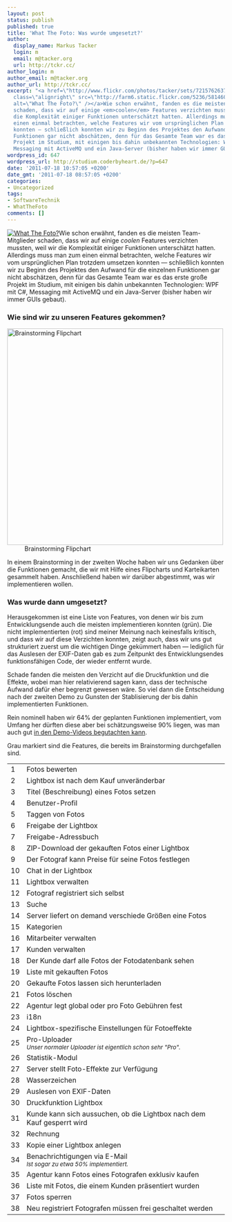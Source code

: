 ```yaml
---
layout: post
status: publish
published: true
title: 'What The Foto: Was wurde umgesetzt?'
author:
  display_name: Markus Tacker
  login: m
  email: m@tacker.org
  url: http://tckr.cc/
author_login: m
author_email: m@tacker.org
author_url: http://tckr.cc/
excerpt: "<a href=\"http://www.flickr.com/photos/tacker/sets/72157626379556132/\"><img
  class=\"alignright\" src=\"http://farm6.static.flickr.com/5236/5814600568_a78deedb78_m.jpg\"
  alt=\"What The Foto?\" /></a>Wie schon erwähnt, fanden es die meisten Team-Mitglieder
  schaden, dass wir auf einige <em>coolen</em> Features verzichten mussten, weil wir
  die Komplexität einiger Funktionen unterschätzt hatten. Allerdings muss man zum
  einen einmal betrachten, welche Features wir vom ursprünglichen Plan trotzdem umsetzen
  konnten — schließlich konnten wir zu Beginn des Projektes den Aufwand für die einzelnen
  Funktionen gar nicht abschätzen, denn für das Gesamte Team war es das erste große
  Projekt im Studium, mit einigen bis dahin unbekannten Technologien: WPF mit C#,
  Messaging mit ActiveMQ und ein Java-Server (bisher haben wir immer GUIs gebaut).\r\n"
wordpress_id: 647
wordpress_url: http://studium.coderbyheart.de/?p=647
date: '2011-07-18 10:57:05 +0200'
date_gmt: '2011-07-18 08:57:05 +0200'
categories:
- Uncategorized
tags:
- SoftwareTechnik
- WhatTheFoto
comments: []
---
```

<p><a href="http://www.flickr.com/photos/tacker/sets/72157626379556132/"><img class="alignright" src="http://farm6.static.flickr.com/5236/5814600568_a78deedb78_m.jpg" alt="What The Foto?" /></a>Wie schon erwähnt, fanden es die meisten Team-Mitglieder schaden, dass wir auf einige <em>coolen</em> Features verzichten mussten, weil wir die Komplexität einiger Funktionen unterschätzt hatten. Allerdings muss man zum einen einmal betrachten, welche Features wir vom ursprünglichen Plan trotzdem umsetzen konnten — schließlich konnten wir zu Beginn des Projektes den Aufwand für die einzelnen Funktionen gar nicht abschätzen, denn für das Gesamte Team war es das erste große Projekt im Studium, mit einigen bis dahin unbekannten Technologien: WPF mit C#, Messaging mit ActiveMQ und ein Java-Server (bisher haben wir immer GUIs gebaut).<br />
<a id="more"></a><a id="more-647"></a></p>
<h3 class="textimage">Wie sind wir zu unseren Features gekommen?</h3>
<dl>
<dt><a href="http://www.flickr.com/photos/tacker/5569095320/in/set-72157626379556132"><img src="http://farm6.static.flickr.com/5053/5569095320_a5e2545d8a_b.jpg" alt="Brainstorming Flipchart" width="500" /></a></dt>
<dd>Brainstorming Flipchart</dd>
</dl>
<p>In einem Brainstorming in der zweiten Woche haben wir uns Gedanken über die Funktionen gemacht, die wir mit Hilfe eines Flipcharts und Karteikarten gesammelt haben. Anschließend haben wir darüber abgestimmt, was wir implementieren wollen.</p>
<h3 class="textimage">Was wurde dann umgesetzt?</h3>
<p>Herausgekommen ist eine Liste von Features, von denen wir bis zum Entwicklungsende auch die meisten implementieren konnten (grün). Die nicht implementierten (rot) sind meiner Meinung nach keinesfalls kritisch, und dass wir auf diese Verzichten konnten, zeigt auch, dass wir uns gut strukturiert zuerst um die wichtigen Dinge gekümmert haben — lediglich für das Auslesen der EXIF-Daten gab es zum Zeitpunkt des Entwicklungsendes funktionsfähigen Code, der wieder entfernt wurde.</p>
<p>Schade fanden die meisten den Verzicht auf die Druckfunktion und die Effekte, wobei man hier relativierend sagen kann, dass der technische Aufwand dafür eher begrenzt gewesen wäre. So viel dann die Entscheidung nach der zweiten Demo zu Gunsten der Stablisierung der bis dahin implementierten Funktionen.</p>
<p>Rein nominell haben wir 64% der geplanten Funktionen implementiert, vom Umfang her dürften diese aber bei schätzungsweise 90% liegen, was man auch gut <a href="http://studium.coderbyheart.de/what-the-foto-demo-videos">in den Demo-Videos begutachten kann</a>.</p>
<p>Grau markiert sind die Features, die bereits im Brainstorming durchgefallen sind.</p>
<table class="normal features">
<tbody>
<tr>
<td class="impl">1</td>
<td class="impl">Fotos bewerten</td>
</tr>
<tr>
<td class="impl">2</td>
<td class="impl">Lightbox ist nach dem Kauf unveränderbar</td>
</tr>
<tr>
<td class="impl">3</td>
<td class="impl">Titel (Beschreibung) eines Fotos setzen</td>
</tr>
<tr>
<td class="impl">4</td>
<td class="impl">Benutzer-Profil</td>
</tr>
<tr>
<td class="impl">5</td>
<td class="impl">Taggen von Fotos</td>
</tr>
<tr>
<td class="impl">6</td>
<td class="impl">Freigabe der Lightbox</td>
</tr>
<tr>
<td class="impl">7</td>
<td class="impl">Freigabe-Adressbuch</td>
</tr>
<tr>
<td class="impl">8</td>
<td class="impl">ZIP-Download der gekauften Fotos einer Lightbox</td>
</tr>
<tr>
<td class="impl">9</td>
<td class="impl">Der Fotograf kann Preise für seine Fotos festlegen</td>
</tr>
<tr>
<td class="impl">10</td>
<td class="impl">Chat in der Lightbox</td>
</tr>
<tr>
<td class="impl">11</td>
<td class="impl">Lightbox verwalten</td>
</tr>
<tr>
<td class="impl">12</td>
<td class="impl">Fotograf registriert sich selbst</td>
</tr>
<tr>
<td class="impl">13</td>
<td class="impl">Suche</td>
</tr>
<tr>
<td class="impl">14</td>
<td class="impl">Server liefert on demand verschiede Größen eine Fotos</td>
</tr>
<tr>
<td class="impl">15</td>
<td class="impl">Kategorien</td>
</tr>
<tr>
<td class="impl">16</td>
<td class="impl">Mitarbeiter verwalten</td>
</tr>
<tr>
<td class="impl">17</td>
<td class="impl">Kunden verwalten</td>
</tr>
<tr>
<td class="impl">18</td>
<td class="impl">Der Kunde darf alle Fotos der Fotodatenbank sehen</td>
</tr>
<tr>
<td class="impl">19</td>
<td class="impl">Liste mit gekauften Fotos</td>
</tr>
<tr>
<td class="impl">20</td>
<td class="impl">Gekaufte Fotos lassen sich herunterladen</td>
</tr>
<tr>
<td class="impl">21</td>
<td class="impl">Fotos löschen</td>
</tr>
<tr>
<td class="impl">22</td>
<td class="impl">Agentur legt global oder pro Foto Gebühren fest</td>
</tr>
<tr>
<td class="notimpl">23</td>
<td class="notimpl">i18n</td>
</tr>
<tr>
<td class="notimpl">24</td>
<td class="notimpl">Lightbox-spezifische Einstellungen für Fotoeffekte</td>
</tr>
<tr>
<td class="notimpl">25</td>
<td class="notimpl">Pro-Uploader<br />
<small><em>Unser normaler Uploader ist eigentlich schon sehr "Pro".</em></small></td>
</tr>
<tr>
<td class="notimpl">26</td>
<td class="notimpl">Statistik-Modul</td>
</tr>
<tr>
<td class="notimpl">27</td>
<td class="notimpl">Server stellt Foto-Effekte zur Verfügung</td>
</tr>
<tr>
<td class="notimpl">28</td>
<td class="notimpl">Wasserzeichen</td>
</tr>
<tr>
<td class="notimpl">29</td>
<td class="notimpl">Auslesen von EXIF-Daten</td>
</tr>
<tr>
<td class="notimpl">30</td>
<td class="notimpl">Druckfunktion Lightbox</td>
</tr>
<tr>
<td class="notimpl">31</td>
<td class="notimpl">Kunde kann sich aussuchen, ob die Lightbox nach dem Kauf gesperrt wird</td>
</tr>
<tr>
<td class="notimpl">32</td>
<td class="notimpl">Rechnung</td>
</tr>
<tr>
<td class="notimpl">33</td>
<td class="notimpl">Kopie einer Lightbox anlegen</td>
</tr>
<tr>
<td class="notimpl">34</td>
<td class="notimpl">Benachrichtigungen via E-Mail<br />
<small><em>Ist sogar zu etwa 50% implementiert.</em></small></td>
</tr>
<tr>
<td class="discarded">35</td>
<td class="discarded">Agentur kann Fotos eines Fotografen exklusiv kaufen</td>
</tr>
<tr>
<td class="discarded">36</td>
<td class="discarded">Liste mit Fotos, die einem Kunden präsentiert wurden</td>
</tr>
<tr>
<td class="discarded">37</td>
<td class="discarded">Fotos sperren</td>
</tr>
<tr>
<td class="discarded">38</td>
<td class="discarded">Neu registriert Fotografen müssen frei geschaltet werden</td>
</tr>
</tbody>
</table>
